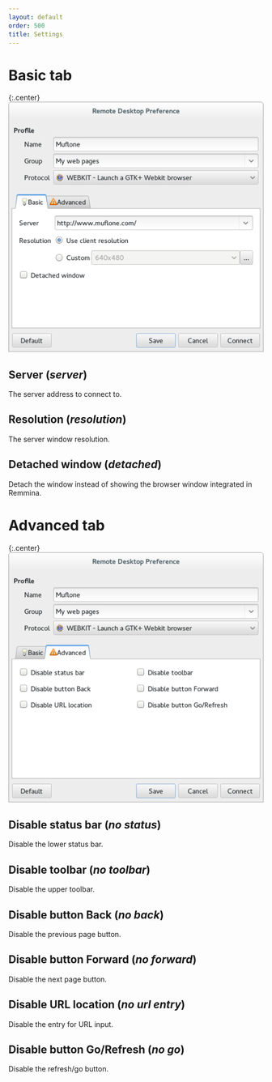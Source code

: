 ```yaml
---
layout: default
order: 500
title: Settings
---
```

# Basic tab

{:.center}
![Basic tab](/resources/remmina-plugin-webkit/archive/latest/english/general.png)

## **Server** (*server*)

The server address to connect to.

## **Resolution** (*resolution*)

The server window resolution.

## **Detached window** (*detached*)

Detach the window instead of showing the browser window integrated in Remmina.

# Advanced tab

{:.center}
![Advanced tab](/resources/remmina-plugin-webkit/archive/latest/english/advanced.png)

## **Disable status bar** (*no status*)

Disable the lower status bar.

## **Disable toolbar** (*no toolbar*)

Disable the upper toolbar.

## **Disable button Back** (*no back*)

Disable the previous page button.

## **Disable button Forward** (*no forward*)

Disable the next page button.

## **Disable URL location** (*no url entry*)

Disable the entry for URL input.

## **Disable button Go/Refresh** (*no go*)

Disable the refresh/go button.
